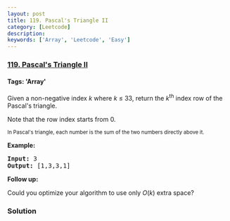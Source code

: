 ```yaml
---
layout: post
title: 119. Pascal's Triangle II
category: [Leetcode]
description: 
keywords: ['Array', 'Leetcode', 'Easy']
---
```

### [119. Pascal's Triangle II](https://leetcode.com/problems/pascals-triangle-ii)

#### Tags: 'Array'

<div class="content__u3I1 question-content__JfgR"><div><p>Given a non-negative index <em>k</em> where <em>k</em> ≤ 33, return the <em>k</em><sup>th</sup> index row of the Pascal's triangle.</p>
<p>Note that the row index starts from 0.</p>
<p><img alt="" src="https://upload.wikimedia.org/wikipedia/commons/0/0d/PascalTriangleAnimated2.gif"/><br/>
<small>In Pascal's triangle, each number is the sum of the two numbers directly above it.</small></p>
<p><strong>Example:</strong></p>
<pre><strong>Input:</strong> 3
<strong>Output:</strong> [1,3,3,1]
</pre>
<p><strong>Follow up:</strong></p>
<p>Could you optimize your algorithm to use only <em>O</em>(<em>k</em>) extra space?</p>
</div></div>

### Solution
